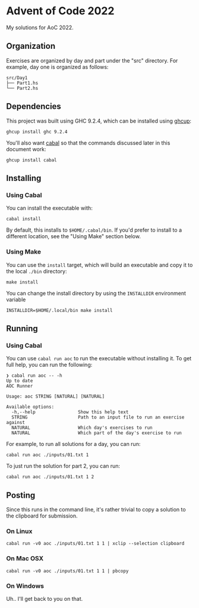# Advent of Code 2022
My solutions for AoC 2022. 

## Organization
Exercises are organized by day and part under the "src" directory. For
example, day one is organized as follows:

    src/Day1
    ├── Part1.hs
    └── Part2.hs


## Dependencies
This project was built using GHC 9.2.4, which can be installed using [ghcup]():

```
ghcup install ghc 9.2.4
```

You'll also want [cabal]() so that the commands discussed later in this document work:
```
ghcup install cabal
```

## Installing

### Using Cabal
You can install the executable with:
```
cabal install
```

By default, this installs to `$HOME/.cabal/bin`. If you'd prefer to install to a different location, see the "Using Make" section below.

### Using Make
You can use the `install` target, which will build an executable and copy it to the local `./bin` directory:
```
make install
```

You can change the install directory by using the `INSTALLDIR` environment variable
```
INSTALLDIR=$HOME/.local/bin make install
```

## Running

### Using Cabal

You can use `cabal run aoc` to run the executable without installing it. To get full help, you can run the following:
```
❯ cabal run aoc -- -h
Up to date
AOC Runner

Usage: aoc STRING [NATURAL] [NATURAL]

Available options:
  -h,--help                Show this help text
  STRING                   Path to an input file to run an exercise against
  NATURAL                  Which day's exercises to run
  NATURAL                  Which part of the day's exercise to run
```

For example, to run all solutions for a day, you can run:
```
cabal run aoc ./inputs/01.txt 1
```

To just run the solution for part 2, you can run:
```
cabal run aoc ./inputs/01.txt 1 2
```

## Posting
Since this runs in the command line, it's rather trivial to copy a solution
to the clipboard for submission. 

### On Linux

```
cabal run -v0 aoc ./inputs/01.txt 1 1 | xclip --selection clipboard
```

### On Mac OSX
```
cabal run -v0 aoc ./inputs/01.txt 1 1 | pbcopy
```

### On Windows

Uh.. I'll get back to you on that.
